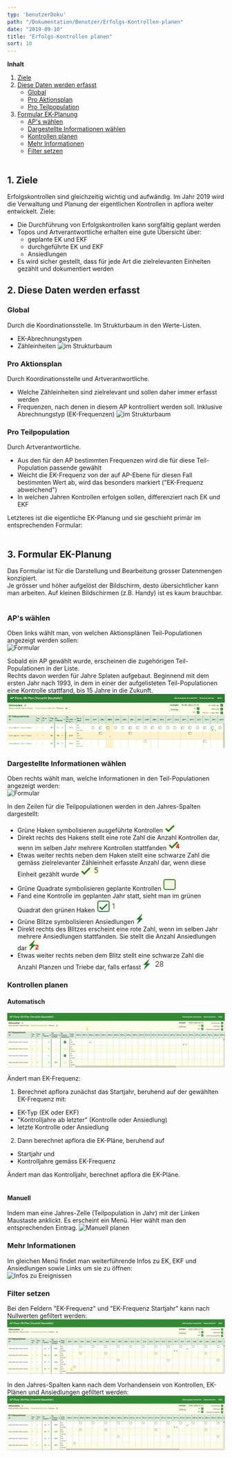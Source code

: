 ```yaml
---
typ: 'benutzerDoku'
path: "/Dokumentation/Benutzer/Erfolgs-Kontrollen-planen"
date: "2019-09-10"
title: "Erfolgs-Kontrollen planen"
sort: 10
---
```


**Inhalt**<br/>

1. [Ziele](#1-ziele)
1. [Diese Daten werden erfasst](#2-diese-daten-werden-erfasst)
   - [Global](#global)
   - [Pro Aktionsplan](#pro-aktionsplan)
   - [Pro Teilpopulation](#pro-teilpopulation)
1. [Formular EK-Planung](#3-formular-ek-planung)
   - [AP's wählen](#aps-wählen)
   - [Dargestellte Informationen wählen](#dargestellte-informationen-wählen)
   - [Kontrollen planen](#kontrollen-planen)
   - [Mehr Informationen](#mehr-informationen)
   - [Filter setzen](#filter-setzen)
<br/><br/>

## 1. Ziele

Erfolgskontrollen sind gleichzeitig wichtig und aufwändig. Im Jahr 2019 wird die Verwaltung und Planung der eigentlichen Kontrollen in apflora weiter entwickelt. Ziele:
- Die Durchführung von Erfolgskontrollen kann sorgfältig geplant werden
- Topos und Artverantwortliche erhalten eine gute Übersicht über:
  - geplante EK und EKF
  - durchgeführte EK und EKF
  - Ansiedlungen
- Es wird sicher gestellt, dass für jede Art die zielrelevanten Einheiten gezählt und dokumentiert werden

## 2. Diese Daten werden erfasst

### Global
Durch die Koordinationsstelle. Im Strukturbaum in den Werte-Listen.
- EK-Abrechnungstypen
- Zähleinheiten
![im Strukturbaum](_media/ekplanen_global.png)

### Pro Aktionsplan
Durch Koordinationsstelle und Artverantwortliche.
- Welche Zähleinheiten sind zielrelevant und sollen daher immer erfasst werden
- Frequenzen, nach denen in diesem AP kontrolliert werden soll. Inklusive Abrechnungstyp (EK-Frequenzen)
![im Strukturbaum](_media/ekplanen_ap.png)

### Pro Teilpopulation
Durch Artverantwortliche.
- Aus den für den AP bestimmten Frequenzen wird die für diese Teil-Population passende gewählt
- Weicht die EK-Frequenz von der auf AP-Ebene für diesen Fall bestimmten Wert ab, wird das besonders markiert ("EK-Frequenz abweichend")
- In welchen Jahren Kontrollen erfolgen sollen, differenziert nach EK und EKF

Letzteres ist die eigentliche EK-Planung und sie geschieht primär im entsprechenden Formular:<br/><br/>

## 3. Formular EK-Planung
Das Formular ist für die Darstellung und Bearbeitung grosser Datenmengen konzipiert.<br/>
Je grösser und höher aufgelöst der Bildschirm, desto übersichtlicher kann man arbeiten. Auf kleinen Bildschirmen (z.B. Handy) ist es kaum brauchbar.<br/><br/>

### AP's wählen

Oben links wählt man, von welchen Aktionsplänen Teil-Populationen angezeigt werden sollen:<br/>
![Formular](_media/ekplanen_form_2.png)<br/>

Sobald ein AP gewählt wurde, erscheinen die zugehörigen Teil-Populationen in der Liste.<br/>
Rechts davon werden für Jahre Splaten aufgebaut. Beginnend mit dem ersten Jahr nach 1993, in dem in einer der aufgelisteten Teil-Populationen eine Kontrolle stattfand, bis 15 Jahre in die Zukunft.<br/>
![Formular](_media/ekplanen_form_1.png)<br/>

### Dargestellte Informationen wählen

Oben rechts wählt man, welche Informationen in den Teil-Populationen angezeigt werden:<br/>
![Formular](_media/ekplanen_form_3.png)<br/>

In den Zeilen für die Teilpopulationen werden in den Jahres-Spalten dargestellt:
- Grüne Haken symbolisieren ausgeführte Kontrollen ![Kontrolle](_media/ekplanen_haken.png)
- Direkt rechts des Hakens stellt eine rote Zahl die Anzahl Kontrollen dar, wenn im selben Jahr mehrere Kontrollen stattfanden ![mehrere Kontrollen im selben Jahr](_media/ekplanen_haken_multiple.png)
- Etwas weiter rechts neben dem Haken stellt eine schwarze Zahl die gemäss zielrelevanter Zähleinheit erfasste Anzahl dar, wenn diese Einheit gezählt wurde ![Zählung](_media/ekplanen_haken_zaehlung.png)
- Grüne Quadrate symbolisieren geplante Kontrollen ![geplante Kontrolle](_media/ekplanen_plan.png)
- Fand eine Kontrolle im geplanten Jahr statt, sieht man im grünen Quadrat den grünen Haken ![geplante Kontrolle fand statt](_media/ekplanen_plan_haken.png)
- Grüne Blitze symbolisieren Ansiedlungen ![Ansiedlung](_media/ekplanen_blitz.png)
- Direkt rechts des Blitzes erscheint eine rote Zahl, wenn im selben Jahr mehrere Ansiedlungen stattfanden. Sie stellt die Anzahl Ansiedlungen dar ![mehrere Ansiedlungen](_media/ekplanen_blitz_multiple.png)
- Etwas weiter rechts neben dem Blitz stellt eine schwarze Zahl die Anzahl Planzen und Triebe dar, falls erfasst ![Ansiedlung mit Zählung](_media/ekplanen_blitz_zaehlung.png)

### Kontrollen planen

#### Automatisch
![Automatisch planen](_media/ekplanen_auto.gif)

Ändert man EK-Frequenz:<br/>
1. Berechnet apflora zunächst das Startjahr, beruhend auf der gewählten EK-Frequenz mit:
  - EK-Typ (EK oder EKF)
  - "Kontrolljahre ab letzter" (Kontrolle oder Ansiedlung)
  - letzte Kontrolle oder Ansiedlung
2. Dann berechnet apflora die EK-Pläne, beruhend auf
  - Startjahr und
  - Kontrolljahre gemäss EK-Frequenz<br/>

Ändert man das Kontrolljahr, berechnet apflora die EK-Pläne.<br/><br/>

#### Manuell
Indem man eine Jahres-Zelle (Teilpopulation in Jahr) mit der Linken Maustaste anklickt. Es erscheint ein Menü. Hier wählt man den entsprechenden Eintrag.
![Manuell planen](_media/ekplanen_manuell.png)<br/>

### Mehr Informationen

Im gleichen Menü findet man weiterführende Infos zu EK, EKF und Ansiedlungen sowie Links um sie zu öffnen:<br/>
![Infos zu Ereignissen](_media/ekplanen_infos.png)<br/>

### Filter setzen

Bei den Feldern "EK-Frequenz" und "EK-Frequenz Startjahr" kann nach Nullwerten gefiltert werden:<br/>
![Filtern](_media/ekplanen_frequenz_filtern.gif)<br/>

In den Jahres-Spalten kann nach dem Vorhandensein von Kontrollen, EK-Plänen und Ansiedlungen gefiltert werden:<br/>
![Filtern](_media/ekplan_filtern_jahr.gif)